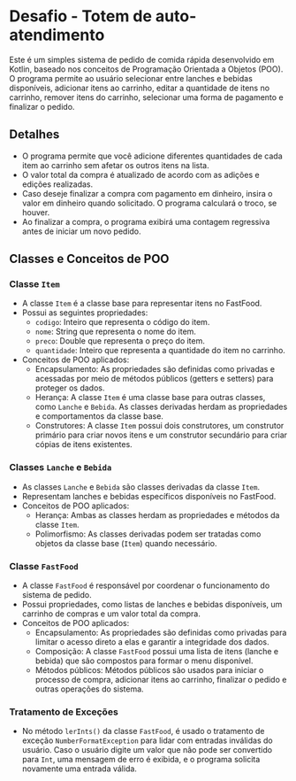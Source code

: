 # Desafio - Totem de auto-atendimento

Este é um simples sistema de pedido de comida rápida desenvolvido em Kotlin, baseado nos conceitos de Programação Orientada a Objetos (POO). O programa permite ao usuário selecionar entre lanches e bebidas disponíveis, adicionar itens ao carrinho, 
editar a quantidade de itens no carrinho, remover itens do carrinho, selecionar uma forma de pagamento e finalizar o pedido.

## Detalhes

- O programa permite que você adicione diferentes quantidades de cada item ao carrinho sem afetar os outros itens na lista.
- O valor total da compra é atualizado de acordo com as adições e edições realizadas.
- Caso deseje finalizar a compra com pagamento em dinheiro, insira o valor em dinheiro quando solicitado. O programa calculará o troco, se houver.
- Ao finalizar a compra, o programa exibirá uma contagem regressiva antes de iniciar um novo pedido.

## Classes e Conceitos de POO

### Classe `Item`

- A classe `Item` é a classe base para representar itens no FastFood.
- Possui as seguintes propriedades:
  - `codigo`: Inteiro que representa o código do item.
  - `nome`: String que representa o nome do item.
  - `preco`: Double que representa o preço do item.
  - `quantidade`: Inteiro que representa a quantidade do item no carrinho.
- Conceitos de POO aplicados:
  - Encapsulamento: As propriedades são definidas como privadas e acessadas por meio de métodos públicos (getters e setters) para proteger os dados.
  - Herança: A classe `Item` é uma classe base para outras classes, como `Lanche` e `Bebida`. As classes derivadas herdam as propriedades e comportamentos da classe base.
  - Construtores: A classe `Item` possui dois construtores, um construtor primário para criar novos itens e um construtor secundário para criar cópias de itens existentes.

### Classes `Lanche` e `Bebida`

- As classes `Lanche` e `Bebida` são classes derivadas da classe `Item`.
- Representam lanches e bebidas específicos disponíveis no FastFood.
- Conceitos de POO aplicados:
  - Herança: Ambas as classes herdam as propriedades e métodos da classe `Item`.
  - Polimorfismo: As classes derivadas podem ser tratadas como objetos da classe base (`Item`) quando necessário.

### Classe `FastFood`

- A classe `FastFood` é responsável por coordenar o funcionamento do sistema de pedido.
- Possui propriedades, como listas de lanches e bebidas disponíveis, um carrinho de compras e um valor total da compra.
- Conceitos de POO aplicados:
  - Encapsulamento: As propriedades são definidas como privadas para limitar o acesso direto a elas e garantir a integridade dos dados.
  - Composição: A classe `FastFood` possui uma lista de itens (lanche e bebida) que são compostos para formar o menu disponível.
  - Métodos públicos: Métodos públicos são usados para iniciar o processo de compra, adicionar itens ao carrinho, finalizar o pedido e outras operações do sistema.

### Tratamento de Exceções

- No método `lerInts()` da classe `FastFood`, é usado o tratamento de exceção `NumberFormatException` para lidar com entradas inválidas do usuário. Caso o usuário digite um valor que não pode ser convertido para `Int`, uma mensagem de erro é exibida, e o programa solicita novamente uma entrada válida.



